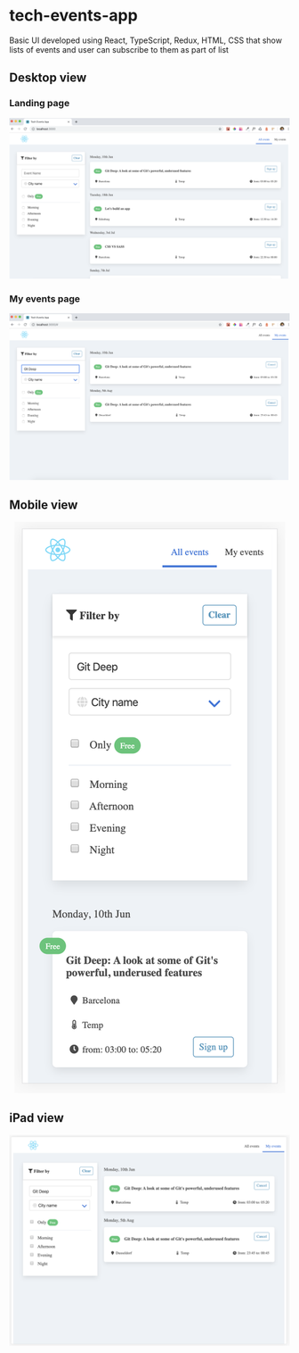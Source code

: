 # tech-events-app

Basic UI developed using React, TypeScript, Redux, HTML, CSS that show lists of events and user can subscribe to them as part of list

## Desktop view

### Landing page

<p align="center">
  <img src="screenshots/landing-page.png" alt="app-landing page"/>
  <br/>
</p>

### My events page

<p align="center">
  <img src="screenshots/myevents-page.png" alt="app-myevents page"/>
  <br/>
</p>

## Mobile view

<p align="center">
  <img src="screenshots/responsive-mobile-view.png" alt="responsive-mobile-view"/>
  <br/>
</p>

## iPad view

<p align="center">
  <img src="screenshots/responsive-ipad-view.png" alt="responsive-ipad-view"/>
  <br/>
</p>
